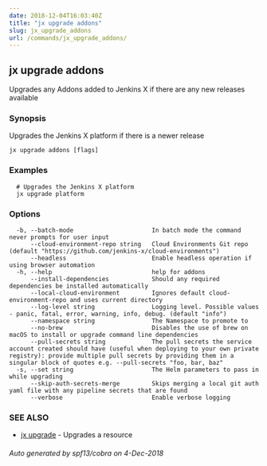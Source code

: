 ```yaml
---
date: 2018-12-04T16:03:40Z
title: "jx upgrade addons"
slug: jx_upgrade_addons
url: /commands/jx_upgrade_addons/
---
```

## jx upgrade addons

Upgrades any Addons added to Jenkins X if there are any new releases available

### Synopsis

Upgrades the Jenkins X platform if there is a newer release

```
jx upgrade addons [flags]
```

### Examples

```
  # Upgrades the Jenkins X platform
  jx upgrade platform
```

### Options

```
  -b, --batch-mode                      In batch mode the command never prompts for user input
      --cloud-environment-repo string   Cloud Environments Git repo (default "https://github.com/jenkins-x/cloud-environments")
      --headless                        Enable headless operation if using browser automation
  -h, --help                            help for addons
      --install-dependencies            Should any required dependencies be installed automatically
      --local-cloud-environment         Ignores default cloud-environment-repo and uses current directory 
      --log-level string                Logging level. Possible values - panic, fatal, error, warning, info, debug. (default "info")
      --namespace string                The Namespace to promote to
      --no-brew                         Disables the use of brew on macOS to install or upgrade command line dependencies
      --pull-secrets string             The pull secrets the service account created should have (useful when deploying to your own private registry): provide multiple pull secrets by providing them in a singular block of quotes e.g. --pull-secrets "foo, bar, baz"
  -s, --set string                      The Helm parameters to pass in while upgrading
      --skip-auth-secrets-merge         Skips merging a local git auth yaml file with any pipeline secrets that are found
      --verbose                         Enable verbose logging
```

### SEE ALSO

* [jx upgrade](/commands/jx_upgrade/)	 - Upgrades a resource

###### Auto generated by spf13/cobra on 4-Dec-2018
